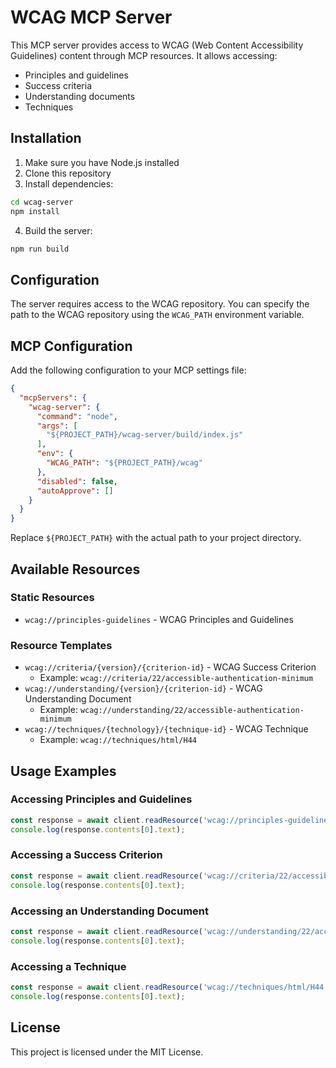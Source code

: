 # WCAG MCP Server

This MCP server provides access to WCAG (Web Content Accessibility Guidelines) content through MCP resources. It allows accessing:

- Principles and guidelines
- Success criteria
- Understanding documents
- Techniques

## Installation

1. Make sure you have Node.js installed
2. Clone this repository
3. Install dependencies:

```bash
cd wcag-server
npm install
```

4. Build the server:

```bash
npm run build
```

## Configuration

The server requires access to the WCAG repository. You can specify the path to the WCAG repository using the `WCAG_PATH` environment variable.

## MCP Configuration

Add the following configuration to your MCP settings file:

```json
{
  "mcpServers": {
    "wcag-server": {
      "command": "node",
      "args": [
        "${PROJECT_PATH}/wcag-server/build/index.js"
      ],
      "env": {
        "WCAG_PATH": "${PROJECT_PATH}/wcag"
      },
      "disabled": false,
      "autoApprove": []
    }
  }
}
```

Replace `${PROJECT_PATH}` with the actual path to your project directory.

## Available Resources

### Static Resources

- `wcag://principles-guidelines` - WCAG Principles and Guidelines

### Resource Templates

- `wcag://criteria/{version}/{criterion-id}` - WCAG Success Criterion
  - Example: `wcag://criteria/22/accessible-authentication-minimum`
- `wcag://understanding/{version}/{criterion-id}` - WCAG Understanding Document
  - Example: `wcag://understanding/22/accessible-authentication-minimum`
- `wcag://techniques/{technology}/{technique-id}` - WCAG Technique
  - Example: `wcag://techniques/html/H44`

## Usage Examples

### Accessing Principles and Guidelines

```javascript
const response = await client.readResource('wcag://principles-guidelines');
console.log(response.contents[0].text);
```

### Accessing a Success Criterion

```javascript
const response = await client.readResource('wcag://criteria/22/accessible-authentication-minimum');
console.log(response.contents[0].text);
```

### Accessing an Understanding Document

```javascript
const response = await client.readResource('wcag://understanding/22/accessible-authentication-minimum');
console.log(response.contents[0].text);
```

### Accessing a Technique

```javascript
const response = await client.readResource('wcag://techniques/html/H44');
console.log(response.contents[0].text);
```

## License

This project is licensed under the MIT License.
